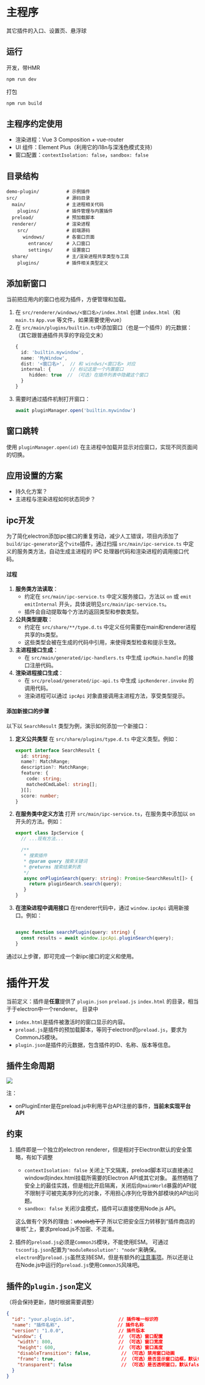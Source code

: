 # 主程序

其它插件的入口、设置页、悬浮球

## 运行
开发，带HMR
```bash
npm run dev
```
打包
```bash
npm run build
```


## 主程序约定使用
- 渲染进程：Vue 3 Composition + vue-router
- UI 组件：Element Plus（利用它的i18n与深浅色模式支持）
- 窗口配置：`contextIsolation: false`，`sandbox: false`

## 目录结构
```shell
demo-plugin/          # 示例插件
src/                  # 源码目录
  main/               # 主进程相关代码
    plugins/          # 插件管理与内置插件
  preload/            # 预加载脚本
  renderer/           # 渲染进程
    src/              # 前端源码
      windows/        # 各窗口页面
        entrance/     # 入口窗口
        settings/     # 设置窗口
  share/              # 主/渲染进程共享类型与工具
    plugins/          # 插件相关类型定义
```

## 添加新窗口

当前把应用内的窗口也视为插件，方便管理和加载。

1. 在 `src/renderer/windows/<窗口名>/index.html` 创建 `index.html`（和`main.ts` `App.vue` 等文件，如果需要使用vue）
2. 在 `src/main/plugins/builtin.ts`中添加窗口（也是一个插件）的元数据：（其它跟普通插件共享的字段见文末）
   ```ts
   {
     id: 'builtin.mywindow',
     name: 'MyWindow',
     dist: '<窗口名>',  // 和 windws/<窗口名> 对应
     internal: {       // 标记这是一个内置窗口
        hidden: true  // （可选）在插件列表中隐藏这个窗口
     }
   }
   ```
3. 需要时通过插件机制打开窗口：
   ```ts
   await pluginManager.open('builtin.mywindow')
   ```

## 窗口跳转
使用 `pluginManager.open(id)` 在主进程中加载并显示对应窗口，实现不同页面间的切换。

## 应用设置的方案
- 持久化方案？
- 主进程与渲染进程如何状态同步？

## ipc开发

为了简化electron添加ipc接口的重复劳动，减少人工错误，项目内添加了`build/ipc-generator`这个`vite`插件，通过扫描 `src/main/ipc-service.ts` 中定义的服务类方法，自动生成主进程的 IPC 处理器代码和渲染进程的调用接口代码。

#### 过程
1. **服务类方法读取**：
   - 约定在 `src/main/ipc-service.ts` 中定义服务接口，方法以 `on` 或 `emit` `emitInternal` 开头，具体说明见`src/main/ipc-service.ts`。
   - 插件会自动提取每个方法的返回类型和参数类型。
2. **公共类型提取**：
   - 约定在 `src/share/**/type.d.ts` 中定义任何需要在main和renderer进程共享的ts类型。
   - 这些类型会被在生成的代码中引用，来使得类型检查和提示生效。
3. **主进程接口生成**：
   - 在 `src/main/generated/ipc-handlers.ts` 中生成 `ipcMain.handle` 的接口注册代码。
4. **渲染进程接口生成**：
   - 在 `src/preload/generated/ipc-api.ts` 中生成 `ipcRenderer.invoke` 的调用代码。
   - 渲染进程可以通过 `ipcApi` 对象直接调用主进程方法，享受类型提示。

#### 添加新接口的步骤
以下以 `SearchResult` 类型为例，演示如何添加一个新接口：

1. **定义公共类型**
   在 `src/share/plugins/type.d.ts` 中定义类型。例如：
   ```typescript
   export interface SearchResult {
     id: string;
     name?: MatchRange;
     description?: MatchRange;
     feature: {
       code: string;
       matchedCmdLabel: string[];
     }[];
     score: number;
   }
   ```

2. **在服务类中定义方法**
   打开 `src/main/ipc-service.ts`，在服务类中添加以 `on` 开头的方法。例如：
   ```typescript
   export class IpcService {
     // ...现有方法...

     /**
      * 搜索插件
      * @param query 搜索关键词
      * @returns 搜索结果列表
      */
      async onPluginSearch(query: string): Promise<SearchResult[]> {
        return pluginSearch.search(query);
      }
   }
   ```

3. **在渲染进程中调用接口**
   在renderer代码中，通过 `window.ipcApi` 调用新接口。例如：
   ```typescript

   async function searchPlugin(query: string) {
     const results = await window.ipcApi.pluginSearch(query);
   }
   ```

通过以上步骤，即可完成一个新ipc接口的定义和使用。


# 插件开发

当前定义：插件是**任意**提供了 `plugin.json` `preload.js` `index.html` 的目录，相当于于electron中一个renderer。
目录中
- `index.html`是插件被激活时的窗口显示的内容。
- `preload.js`是插件的预加载脚本，等同于electron的`preload.js`，要求为CommonJS模块。
- `plugin.json`是插件的元数据，包含插件的ID、名称、版本等信息。

## 插件生命周期
![](https://mermaid.ink/img/pako:eNqFVMtO20AU_RVrELsQ2XHsJG6FBMRmValS6aZOF248ebSOHTl2gSKkCAHBpCK0VCBBqaAPlXYBVR_QJDx-xjMOf9HxIwFRqnph-dw599x7z5VnDuQNFQIBFDRjOl9STIuayuZ0ijzDwxQ63HbbDt47QaetMJjXlFotCwuUXYOm-BzqFlUoa5owJPJSSpJiNcs0nkFhiEln6AEcmS6rVklIVGfu3FCpKGV9gjQQiUiSlBL5gYg0lp5g-P-KmFBXoXldhpckMTuQ4RITSWbsNpnBoL3VBW-hHY4bBh_KuPXa7R6j9g_U-uYdNFGnhdaP0OrBY0EQBtOH5DFGRkdtt7OGnTp-66CT74TqvTnwthdDldtyEjI6raPWq159CTtNItw7O0NLn8IEvNnwi39s35I5LmPnc2__JVU1oWYoavxpzWf1vQxJWZnUxysn_liNbjTLzjnea9x9Yo7ilc3w2O2u9c43_LL7y5d1Bze__LNhUTb0-5pdLOuibkGTcjvNoMVFb3357_pS5J_3dQu1PqCVHdTt-KyrZYW8SRmt7pHJqTKJz8RLVkW7Sbva0sU7r3MR7YcaGRklxvcXEMDxvrXX0TgBJLXhdpbd33V8-AtvHV9u_fRtCD3AzgbZBDkOO77cfY93LwKF6E_IBkCMbAiAFE0ZgMmcDmKgAk1igUr-pTn_MAesEqzAHBDIpwoLiq1ZOZDT5wlVsS3jwayeB4Jl2jAGTMMulvrArqqKBbNlpWgqFSAUFK1GolVFf2QYlT6paPqVouzIK1u3gJDm2IAMhDkwAwSWp-MZlkvQGY5hU6lkho-BWSDwbJxnk2maSdBskubSzHwMvAjk6TjHc4kUneFpliVvlokBqJYtw7wXXhTBfdHvUgxOoibn_wD6vbpc?type=png)

注：
- onPluginEnter是在preload.js中利用平台API注册的事件，**当前未实现平台API**


## 约束
1. 插件即是一个独立的electron renderer，但是相对于Electron默认的安全策略，有如下调整
    - `contextIsolation: false`
      关闭上下文隔离，preload脚本可以直接通过window向index.html挂载所需要的Electron API或其它对象。
      虽然牺牲了安全上的最佳实践，但是相比开启隔离，关闭后向`mainWorld`暴露的API就不限制于可被完美序列化的对象，不用担心序列化导致外部模块的API出问题。
    - `sandbox: false`
      关闭沙盒模式，插件可以直接使用Node.js API。

    这么做有个另外的理由：<del>utools也干了</del>
    所以它把安全压力转移到“插件商店的审核”上，要求preload.js不加密、不混淆。    

2. 插件的`preload.js`必须是`CommonJS`模块，不能使用ESM。
    可通过`tsconfig.json`配置为`"moduleResolution": "node"`来确保。    
    `electron`的`preload.js`虽然支持ESM，但是有额外的[注意事项](https://www.electronjs.org/docs/latest/tutorial/esm)。所以还是让在Node.js中运行的`preload.js`使用`CommonJS`风味吧。

## 插件的`plugin.json`定义
（将会保持更新，随时根据需要调整）
```json
{
  "id": "your.plugin.id",                // 插件唯一标识符
  "name": "插件名称",                     // 插件名称
  "version": "1.0.0",                    // 插件版本
  "window": {                            // （可选）窗口配置
    "width": 800,                        // （可选）窗口宽度
    "height": 600,                       // （可选）窗口高度
    "disableTransition": false,           // （可选）禁用窗口动画
    "frame": true,                        // （可选）是否显示窗口边框，默认true
    "transparent": false                  // （可选）是否透明窗口，默认false
  }
}
```